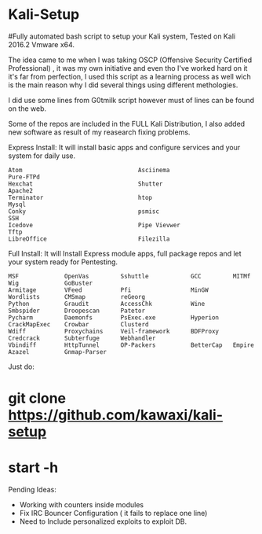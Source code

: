 # Kali-Setup

#Fully automated bash script to setup your Kali system, Tested on Kali 2016.2 Vmware x64.

The idea came to me when I was taking OSCP (Offensive Security Certified Professional) , it was my own initiative and even tho I've worked hard on it it's far from perfection, I used this script as a  learning process as well wich is the main reason why I did several things using different methologies.

I did use some lines from G0tmilk script however must of lines can be found on the web.

Some of the repos are included in the FULL Kali Distribution, I also added new software as result of my reasearch fixing problems.


Express Install: It will install basic apps and configure services and your system for daily use.

	Atom   		          				 Asciinema       							Pure-FTPd
	Hexchat         					 Shutter         							Apache2
	Terminator        					 htop           							Mysql
	Conky             			 		 psmisc         							SSH
	Icedove           					 Pipe Vievwer   			 				Tftp
	LibreOffice       			 		 Filezilla


Full Install: It will Install Express module apps, full package repos and let your system ready for Pentesting.

	MSF				OpenVas			Sshuttle			GCC			MITMf			Wig				GoBuster
	Armitage		VFeed			Pfi					MinGW		Wordlists		CMSmap			reGeorg	
	Python			Graudit			AccessChk			Wine		Smbspider		Droopescan		Patetor
	Pycharm			Daemonfs		PsExec.exe			Hyperion	CrackMapExec	Crowbar			Clusterd
	Wdiff			Proxychains		Veil-framework		BDFProxy	Credcrack		Subterfuge		Webhandler
	Vbindiff		HttpTunnel		OP-Packers			BetterCap	Empire			Azazel			Gnmap-Parser
	


Just do: 

# git clone https://github.com/kawaxi/kali-setup

# start -h



Pending Ideas: 
* Working with counters inside modules
* Fix IRC Bouncer Configuration ( it fails to replace one line)
* Need to Include personalized exploits to exploit DB.



